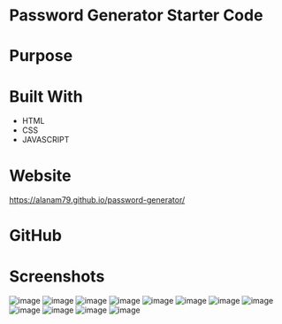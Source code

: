 # Password Generator Starter Code

# Purpose

# Built With
* HTML
* CSS
* JAVASCRIPT

# Website
https://alanam79.github.io/password-generator/

# GitHub


# Screenshots
![image](https://user-images.githubusercontent.com/97997865/163635590-c8d55050-428b-4e0e-aa3b-3b309004f9d5.png)
![image](https://user-images.githubusercontent.com/97997865/163635629-65b9237d-5740-414c-825e-1054469e0937.png)
![image](https://user-images.githubusercontent.com/97997865/163635642-3a7a5c3d-e587-4443-883b-3de576b21a16.png)
![image](https://user-images.githubusercontent.com/97997865/163635662-f58895c6-d154-4e00-a19e-0f81cb40c1e1.png)
![image](https://user-images.githubusercontent.com/97997865/163635682-90a75473-31f8-40c2-bed2-6c63e2d0adde.png)
![image](https://user-images.githubusercontent.com/97997865/163635686-7347e166-abea-48a6-aae2-cd1abdfe86fe.png)
![image](https://user-images.githubusercontent.com/97997865/163635690-a1a8411d-838e-420d-a824-6bd8ff31497d.png)
![image](https://user-images.githubusercontent.com/97997865/163635698-e068e3d1-dcc0-44bc-9697-fc80d3ecdc37.png)
![image](https://user-images.githubusercontent.com/97997865/163635710-57681113-1d55-4215-997d-842fac9890d9.png)
![image](https://user-images.githubusercontent.com/97997865/163635719-f8caa2f7-9ee1-4d78-8911-b811b6dc712c.png)
![image](https://user-images.githubusercontent.com/97997865/163635727-5d37e309-32e4-4f61-a862-762c0c8fcc9c.png)
![image](https://user-images.githubusercontent.com/97997865/163635742-42a53ce9-54af-445c-95f3-0abad4130d3b.png)

